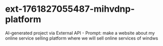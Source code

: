 # ext-1761827055487-mihvdnp-platform
AI-generated project via External API - Prompt: make a website about my online service selling platform where we will sell online services of windws
